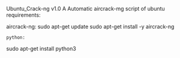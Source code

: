 Ubuntu_Crack-ng v1.0
 A Automatic aircrack-mg script of ubuntu
 requirements:
 
 aircrack-ng:
 	sudo apt-get update
sudo apt-get install -y aircrack-ng

	python:
sudo apt-get install python3
